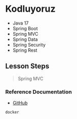 # Kodluyoruz

- Java 17
- Spring Boot
- Spring MVC
- Spring Data
- Spring Security
- Spring Rest

## Lesson Steps
> Spring MVC
> 

### Reference Documentation

* [GitHub](https://github.com/ismailaricioglu/KodluyoruzSpringBoot)

```sh 
docker
```